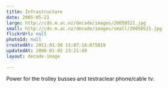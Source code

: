 ```yaml
---
title: Infrastructure
date: 2005-05-21
large: http://cdn.m.ac.nz/decade/images/20050521.jpg
small: http://cdn.m.ac.nz/decade/images/small/20050521.jpg
flickrUrl: null
photoId: null
createdAt: 2011-01-30 11:07:18.675819
updatedAt: 2006-01-02 23:21:49
layout: decade-image

---
```

Power for the trolley busses and testraclear phone/cable tv.
